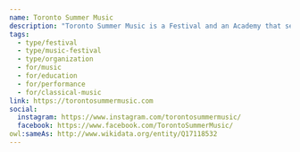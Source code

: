```yaml
---
name: Toronto Summer Music
description: "Toronto Summer Music is a Festival and an Academy that serves to enrich lives within the community through the shared appreciation of music. The Festival features world-renowned Canadian and international artists in chamber music and art song concerts, while the Academy offers tuition-free high-level training and performance opportunities for emerging musicians through Chamber Music Institute and Art of Song programs, plus a Community Program for adult amateur musicians."
tags:
  - type/festival
  - type/music-festival
  - type/organization
  - for/music
  - for/education
  - for/performance
  - for/classical-music
link: https://torontosummermusic.com
social:
  instagram: https://www.instagram.com/torontosummermusic/
  facebook: https://www.facebook.com/TorontoSummerMusic/
owl:sameAs: http://www.wikidata.org/entity/Q17118532
---
```

